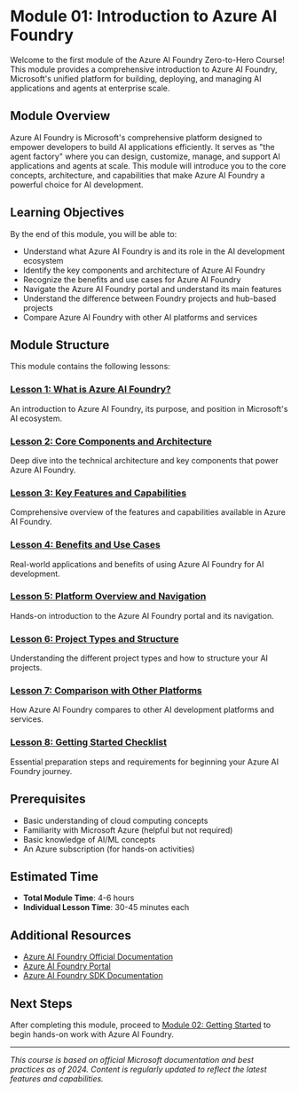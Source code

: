 # Module 01: Introduction to Azure AI Foundry

Welcome to the first module of the Azure AI Foundry Zero-to-Hero Course! This module provides a comprehensive introduction to Azure AI Foundry, Microsoft's unified platform for building, deploying, and managing AI applications and agents at enterprise scale.

## Module Overview

Azure AI Foundry is Microsoft's comprehensive platform designed to empower developers to build AI applications efficiently. It serves as "the agent factory" where you can design, customize, manage, and support AI applications and agents at scale. This module will introduce you to the core concepts, architecture, and capabilities that make Azure AI Foundry a powerful choice for AI development.

## Learning Objectives

By the end of this module, you will be able to:

- Understand what Azure AI Foundry is and its role in the AI development ecosystem
- Identify the key components and architecture of Azure AI Foundry
- Recognize the benefits and use cases for Azure AI Foundry
- Navigate the Azure AI Foundry portal and understand its main features
- Understand the difference between Foundry projects and hub-based projects
- Compare Azure AI Foundry with other AI platforms and services

## Module Structure

This module contains the following lessons:

### [Lesson 1: What is Azure AI Foundry?](./01-what-is-azure-ai-foundry.md)
An introduction to Azure AI Foundry, its purpose, and position in Microsoft's AI ecosystem.

### [Lesson 2: Core Components and Architecture](./02-core-components-architecture.md)
Deep dive into the technical architecture and key components that power Azure AI Foundry.

### [Lesson 3: Key Features and Capabilities](./03-key-features-capabilities.md)
Comprehensive overview of the features and capabilities available in Azure AI Foundry.

### [Lesson 4: Benefits and Use Cases](./04-benefits-use-cases.md)
Real-world applications and benefits of using Azure AI Foundry for AI development.

### [Lesson 5: Platform Overview and Navigation](./05-platform-overview-navigation.md)
Hands-on introduction to the Azure AI Foundry portal and its navigation.

### [Lesson 6: Project Types and Structure](./06-project-types-structure.md)
Understanding the different project types and how to structure your AI projects.

### [Lesson 7: Comparison with Other Platforms](./07-comparison-other-platforms.md)
How Azure AI Foundry compares to other AI development platforms and services.

### [Lesson 8: Getting Started Checklist](./08-getting-started-checklist.md)
Essential preparation steps and requirements for beginning your Azure AI Foundry journey.

## Prerequisites

- Basic understanding of cloud computing concepts
- Familiarity with Microsoft Azure (helpful but not required)
- Basic knowledge of AI/ML concepts
- An Azure subscription (for hands-on activities)

## Estimated Time

- **Total Module Time**: 4-6 hours
- **Individual Lesson Time**: 30-45 minutes each

## Additional Resources

- [Azure AI Foundry Official Documentation](https://learn.microsoft.com/en-us/azure/ai-foundry/)
- [Azure AI Foundry Portal](https://ai.azure.com)
- [Azure AI Foundry SDK Documentation](https://learn.microsoft.com/en-us/azure/ai-foundry/how-to/develop/sdk-overview)

## Next Steps

After completing this module, proceed to [Module 02: Getting Started](../02-Getting-Started/README.md) to begin hands-on work with Azure AI Foundry.

---

*This course is based on official Microsoft documentation and best practices as of 2024. Content is regularly updated to reflect the latest features and capabilities.* 